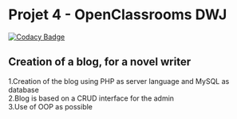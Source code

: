 
# Projet 4 - OpenClassrooms DWJ

[![Codacy Badge](https://api.codacy.com/project/badge/Grade/b1a8d869b0d941ab84695148198e45c9)](https://app.codacy.com/manual/TimSeg/projet4_blog_OC?utm_source=github.com&utm_medium=referral&utm_content=TimSeg/projet4_blog_OC&utm_campaign=Badge_Grade_Dashboard)

## Creation of a blog, for a novel writer

1.Creation of the blog using PHP as server language and MySQL as database  
2.Blog is based on a CRUD interface for the admin  
3.Use of OOP as possible  


